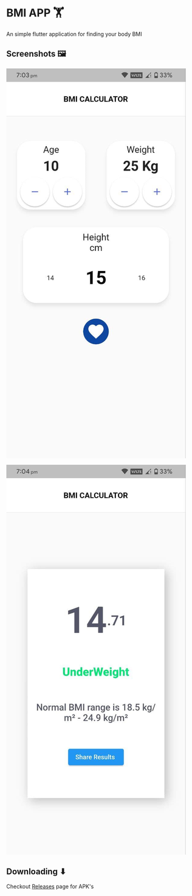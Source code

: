 # BMI APP 🏋
An simple flutter application for finding your body BMI

## Screenshots 🖼️

![alt text](./screenshots/screen_home.jpg)

![alt text](./screenshots/screen_result.jpg)

## Downloading ⬇

Checkout [Releases](https://github.com/vivekkj123/bmi-app/releases) page for APK's
